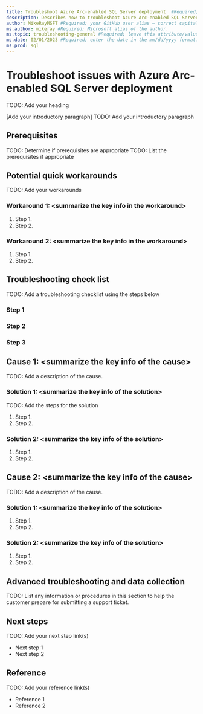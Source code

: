 ```yaml
---
title: Troubleshoot Azure Arc-enabled SQL Server deployment  #Required; this page title is displayed in search results; Always include the word "troubleshoot" in this line.
description: Describes how to troubleshoot Azure Arc-enabled SQL Server deployment. #Required; this article description is displayed in search results.
author: MikeRayMSFT #Required; your GitHub user alias — correct capitalization is needed.
ms.author: mikeray #Required; Microsoft alias of the author.
ms.topic: troubleshooting-general #Required; leave this attribute/value as-is.
ms.date: 02/01/2023 #Required; enter the date in the mm/dd/yyyy format.
ms.prod: sql
---
```



<!-- Remove all the comments in this template before you sign-off or merge to the main branch.

This template provides the basic structure of a general troubleshooting article pattern. See the
[instructions troubleshooting -general](contribute-how-to-general-troubleshoot.md) in the pattern
library.

You can provide feedback about this template at: https://aka.ms/patterns-feedback

We write general troubleshooting articles when a specific error message isn't known.

-->

<!-- 1. H1 -----------------------------------------------------------------------------

Required: The headline (H1) is the primary heading at the top of the article. Pick an H1 that
clearly conveys what the content's about.

The heading of the general troubleshooting article should concisely describe the issue that the
customer is trying to fix. Make sure to include the word **troubleshoot** somewhere in the H1 of the
article to improve SEO.

-->

# Troubleshoot issues with Azure Arc-enabled SQL Server deployment

TODO: Add your heading

<!-- 2. Introductory paragraph ----------------------------------------------------------

Required: Lead with a light intro that describes, in customer-friendly language, what the customer
will do. Answer the fundamental “why would I want to do this?” question. Keep it short. Readers
should have a clear idea of what they will do in this article after reading the introduction.

-->

[Add your introductory paragraph]
TODO: Add your introductory paragraph

<!-- 3. Prerequisites --------------------------------------------------------------------

Optional: If there are prerequisites for the task covered by the how-to guide, make
**Prerequisites** your first H2 in the guide. The prerequisites H2 is never numbered. Use clear and
unambiguous language and use a unordered list format. If there are specific versions of software a
user needs, call out those versions (for example: Visual Studio 2019 or later). It's OK to link to
content to assist them before they begin.

-->

## Prerequisites
TODO: Determine if prerequisites are appropriate
TODO: List the prerequisites if appropriate

<!-- 4. Potential quick workarounds --------------------------------------------------------------------

Optional: An issue might be able to be temporarily resolved with a quick fix. If known, list any
workarounds that can be implemented quickly to resolve the issue. Link to information about
longer-term solutions in the Solution section.

-->

## Potential quick workarounds
TODO: Add your workarounds

### Workaround 1: \<summarize the key info in the workaround>

1. Step 1.
2. Step 2.

### Workaround 2: \<summarize the key info in the workaround>

1. Step 1.
2. Step 2.

<!-- 5. Troubleshooting check list --------------------------------------------------------------------

Required: Provide the guidance/instruction about how the customer can troubleshoot the issues and
determine the cause of the issue.

-->

## Troubleshooting check list
TODO: Add a troubleshooting checklist using the steps below

### Step 1

### Step 2

### Step 3

<!-- 6. Cause/solution --------------------------------------------------------------------

Required: Provide a descriptive H2 for each cause. H2 is helpful for SEO and the right-side
navigation. To identify the issue and how to prevent it from happening again, the cause of the issue
should be defined if known.

Make sure that the H3 solution headings clearly state the intention of the Solution section. Each
Solution section should have a short sentence that describes the steps that are about to be taken.

-->

## Cause 1: \<summarize the key info of the cause>
TODO: Add a description of the cause.

### Solution 1: \<summarize the key info of the solution>
TODO: Add the steps for the solution

1. Step 1.
2. Step 2.

### Solution 2: \<summarize the key info of the solution>

1. Step 1.
2. Step 2.

## Cause 2: \<summarize the key info of the cause>
TODO: Add a description of the cause.

### Solution 1: \<summarize the key info of the solution>

1. Step 1.
2. Step 2.

### Solution 2: \<summarize the key info of the solution>

1. Step 1.
2. Step 2.

<!--- 7. Advanced troubleshooting and data collection ----------------------------------------------

Optional: Include this section if advanced troubleshooting steps are needed and may require a call
to support. List any information or procedures in this section to help the customer submit a support
ticket.

-->

## Advanced troubleshooting and data collection

TODO: List any information or procedures in this section to help the customer prepare for submitting a support ticket.

<!--- 8. Next steps ----------------------------------------------

Optional: List any next steps that should be taken after the issue has been initially resolved.

-->

## Next steps
TODO: Add your next step link(s)

- Next step 1
- Next step 2

<!--- 9. Reference ----------------------------------------------

Optional: -->

## Reference
TODO: Add your reference link(s)

- Reference 1
- Reference 2